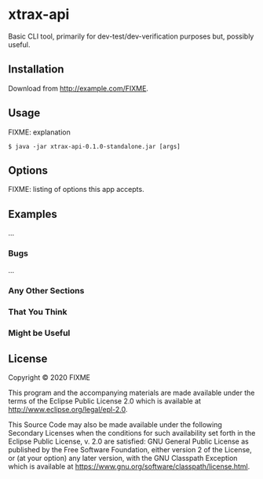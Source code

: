 # xtrax-api

Basic CLI tool, primarily for dev-test/dev-verification purposes but, possibly
useful.


## Installation

Download from http://example.com/FIXME.


## Usage
FIXME: explanation

    $ java -jar xtrax-api-0.1.0-standalone.jar [args]


## Options
FIXME: listing of options this app accepts.


## Examples

...

### Bugs

...

### Any Other Sections
### That You Think
### Might be Useful

## License

Copyright © 2020 FIXME

This program and the accompanying materials are made available under the
terms of the Eclipse Public License 2.0 which is available at
http://www.eclipse.org/legal/epl-2.0.

This Source Code may also be made available under the following Secondary
Licenses when the conditions for such availability set forth in the Eclipse
Public License, v. 2.0 are satisfied: GNU General Public License as published by
the Free Software Foundation, either version 2 of the License, or (at your
option) any later version, with the GNU Classpath Exception which is available
at https://www.gnu.org/software/classpath/license.html.
